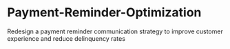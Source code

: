 # Payment-Reminder-Optimization
Redesign a payment reminder communication strategy to improve customer experience and reduce delinquency rates
